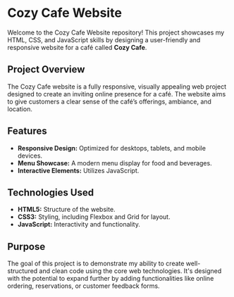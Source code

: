 # Cozy Cafe Website

Welcome to the Cozy Cafe Website repository! This project showcases my HTML, CSS, and JavaScript skills by designing a user-friendly and responsive website for a café called **Cozy Cafe**.

## Project Overview

The Cozy Cafe website is a fully responsive, visually appealing web project designed to create an inviting online presence for a café. The website aims to give customers a clear sense of the café’s offerings, ambiance, and location.

## Features

- **Responsive Design:** Optimized for desktops, tablets, and mobile devices.
- **Menu Showcase:** A modern menu display for food and beverages.
- **Interactive Elements:** Utilizes JavaScript.

## Technologies Used

- **HTML5:** Structure of the website.
- **CSS3:** Styling, including Flexbox and Grid for layout.
- **JavaScript:** Interactivity and functionality.

## Purpose

The goal of this project is to demonstrate my ability to create well-structured and clean code using the core web technologies. It's designed with the potential to expand further by adding functionalities like online ordering, reservations, or customer feedback forms.
